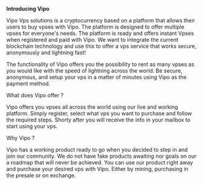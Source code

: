 <b>Introducing Vipo</b>

Vipo Vps solutions is a cryptocurrency based on a platform that allows their users to buy vpses with Vipo. The platform is designed to offer multiple vpses for everyone's needs. The platform is ready and offers instant Vpses when registered and paid with Vipo. We want to integrate the current blockchain technology and use this to offer a vps service that works secure, anonymously and lightning fast!

The functionality of Vipo offers you the possibility to rent as many vpses as you would like with the speed of lightning across the world. Be secure, anonymous, and setup your vps in a matter of minutes using Vipo as the payment method. 


What does Vipo offer ?

Vipo offers you vpses all across the world using our live and working platform. Simply register, select what vps you want to purchase and follow the required steps. Shorty after you will receive the info in your mailbox to start using your vps.


Why Vipo ? 

Vipo has a working product ready to go when you decided to step in and join our community. We do not have fake products awaiting nor goals on our a roadmap that will never be achieved. You can use our product right away and purchase your desired vps with Vipo. Either by mining, purchasing in the presale or on exchange.


